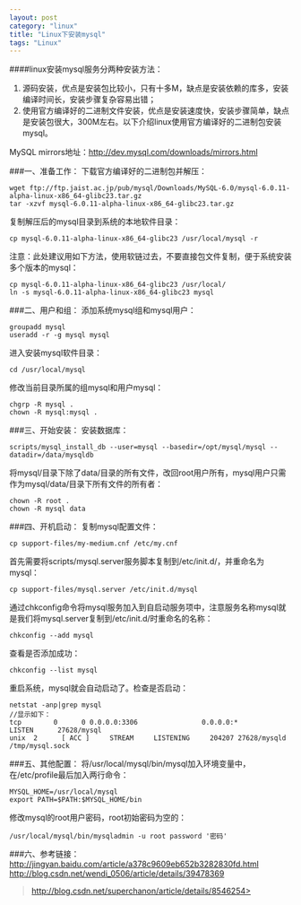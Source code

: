 ```yaml
---
layout: post
category: "linux"
title: "Linux下安装mysql"
tags: "Linux"
---
```


####linux安装mysql服务分两种安装方法：
1. 源码安装，优点是安装包比较小，只有十多M，缺点是安装依赖的库多，安装编译时间长，安装步骤复杂容易出错；  
2. 使用官方编译好的二进制文件安装，优点是安装速度快，安装步骤简单，缺点是安装包很大，300M左右。以下介绍linux使用官方编译好的二进制包安装mysql。  

MySQL mirrors地址：<http://dev.mysql.com/downloads/mirrors.html>  

###一、准备工作：
下载官方编译好的二进制包并解压：  

    wget ftp://ftp.jaist.ac.jp/pub/mysql/Downloads/MySQL-6.0/mysql-6.0.11-alpha-linux-x86_64-glibc23.tar.gz  
    tar -xzvf mysql-6.0.11-alpha-linux-x86_64-glibc23.tar.gz  

复制解压后的mysql目录到系统的本地软件目录：  

    cp mysql-6.0.11-alpha-linux-x86_64-glibc23 /usr/local/mysql -r  

注意：此处建议用如下方法，使用软链过去，不要直接包文件复制，便于系统安装多个版本的mysql：  

    cp mysql-6.0.11-alpha-linux-x86_64-glibc23 /usr/local/  
    ln -s mysql-6.0.11-alpha-linux-x86_64-glibc23 mysql  

###二、用户和组：
添加系统mysql组和mysql用户：  

    groupadd mysql  
    useradd -r -g mysql mysql

进入安装mysql软件目录：  

    cd /usr/local/mysql  

修改当前目录所属的组mysql和用户mysql：  

    chgrp -R mysql .  
    chown -R mysql:mysql .  

###三、开始安装：
安装数据库：

    scripts/mysql_install_db --user=mysql --basedir=/opt/mysql/mysql --datadir=/data/mysqldb  

将mysql/目录下除了data/目录的所有文件，改回root用户所有，mysql用户只需作为mysql/data/目录下所有文件的所有者：

    chown -R root .  
    chown -R mysql data  

###四、开机启动：
复制mysql配置文件：

    cp support-files/my-medium.cnf /etc/my.cnf  

首先需要将scripts/mysql.server服务脚本复制到/etc/init.d/，并重命名为mysql：  

    cp support-files/mysql.server /etc/init.d/mysql  

通过chkconfig命令将mysql服务加入到自启动服务项中，注意服务名称mysql就是我们将mysql.server复制到/etc/init.d/时重命名的名称：  

    chkconfig --add mysql  

查看是否添加成功：  

    chkconfig --list mysql  

重启系统，mysql就会自动启动了。检查是否启动：  

    netstat -anp|grep mysql  
    //显示如下：  
    tcp        0      0 0.0.0.0:3306                0.0.0.0:*                   LISTEN      27628/mysql  
    unix  2      [ ACC ]     STREAM     LISTENING     204207 27628/mysqld        /tmp/mysql.sock  
###五、其他配置：
将/usr/local/mysql/bin/mysql加入环境变量中，在/etc/profile最后加入两行命令：

    MYSQL_HOME=/usr/local/mysql  
    export PATH=$PATH:$MYSQL_HOME/bin  

修改mysql的root用户密码，root初始密码为空的：

    /usr/local/mysql/bin/mysqladmin -u root password '密码'  

###六、参考链接：
<http://jingyan.baidu.com/article/a378c9609eb652b3282830fd.html>  
<http://blog.csdn.net/wendi_0506/article/details/39478369>  
>http://blog.csdn.net/superchanon/article/details/8546254>  
